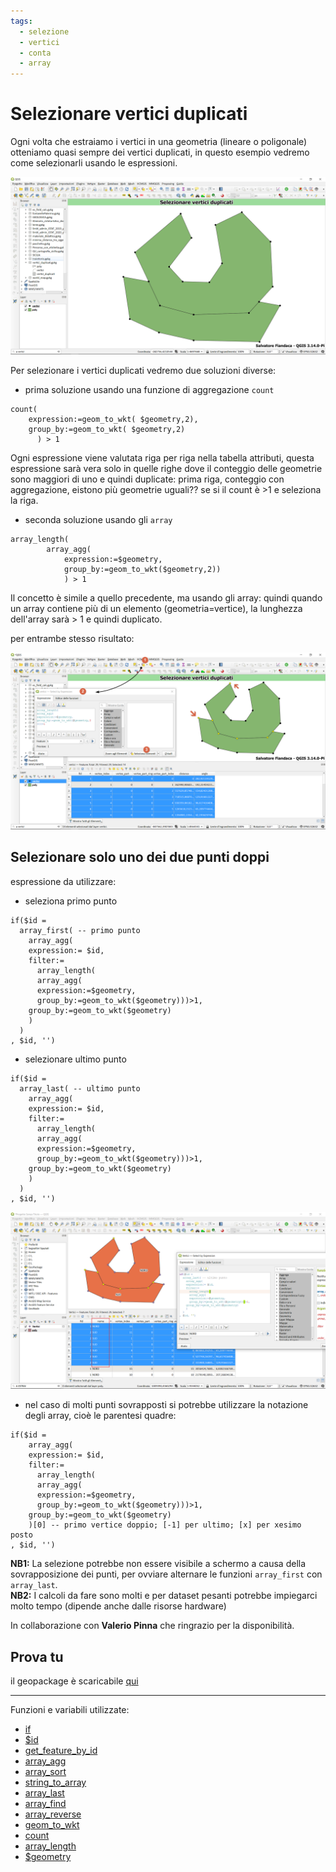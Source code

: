 ```yaml
---
tags:
  - selezione
  - vertici
  - conta
  - array
---
```


# Selezionare vertici duplicati

Ogni volta che estraiamo i vertici in una geometria (lineare o poligonale) otteniamo quasi sempre dei vertici duplicati, in questo esempio vedremo come selezionarli usando le espressioni.

[![](../img/esempi/select_duplicate_vertices/img_01.png)](../img/esempi/select_duplicate_vertices/img_01.png)

Per selezionare i vertici duplicati vedremo due soluzioni diverse:

- prima soluzione usando una funzione di aggregazione `count`

```
count(
    expression:=geom_to_wkt( $geometry,2),
    group_by:=geom_to_wkt( $geometry,2)
      ) > 1
```

Ogni espressione viene valutata riga per riga nella tabella attributi, questa espressione sarà vera solo in quelle righe dove il conteggio delle geometrie sono maggiori di uno e quindi duplicate: prima riga, conteggio con aggregazione, eistono più geometrie uguali?? se si il count è >1 e seleziona la riga.

- seconda soluzione usando gli `array`

```
array_length(
        array_agg( 
            expression:=$geometry,
            group_by:=geom_to_wkt($geometry,2))
            ) > 1
```

Il concetto è simile a quello precedente, ma usando gli array: quindi quando un array contiene più di un elemento (geometria=vertice), la lunghezza dell'array sarà > 1 e quindi duplicato.

per entrambe stesso risultato:

[![](../img/esempi/select_duplicate_vertices/img_02.png)](../img/esempi/select_duplicate_vertices/img_02.png)

## Selezionare solo uno dei due punti doppi

espressione da utilizzare:

- seleziona primo punto

```
if($id = 
  array_first( -- primo punto
    array_agg(
    expression:= $id,
    filter:=
      array_length(
      array_agg( 
      expression:=$geometry,
      group_by:=geom_to_wkt($geometry)))>1,
    group_by:=geom_to_wkt($geometry)
    )
  )
, $id, '')
```

- selezionare ultimo punto

```
if($id = 
  array_last( -- ultimo punto
    array_agg(
    expression:= $id,
    filter:=
      array_length(
      array_agg( 
      expression:=$geometry,
      group_by:=geom_to_wkt($geometry)))>1,
    group_by:=geom_to_wkt($geometry)
    )
  )
, $id, '')
```

[![](../img/esempi/select_duplicate_vertices/img_03.png)](../img/esempi/select_duplicate_vertices/img_03.png)

- nel caso di molti punti sovrapposti si potrebbe utilizzare la notazione degli array, cioè le parentesi quadre:

```
if($id = 
    array_agg(
    expression:= $id,
    filter:=
      array_length(
      array_agg( 
      expression:=$geometry,
      group_by:=geom_to_wkt($geometry)))>1,
    group_by:=geom_to_wkt($geometry)
    )[0] -- primo vertice doppio; [-1] per ultimo; [x] per xesimo posto
, $id, '')
```

**NB1:** La selezione potrebbe non essere visibile a schermo a causa della sovrapposizione dei punti, per ovviare alternare le funzioni `array_first` con `array_last`. <br>
**NB2:** I calcoli da fare sono molti e per dataset pesanti potrebbe impiegarci molto tempo (dipende anche dalle risorse hardware)

In collaborazione con **Valerio Pinna** che ringrazio per la disponibilità.

## Prova tu

il geopackage è scaricabile [qui](https://github.com/pigreco/HfcQGIS/raw/master/esempi/vertici_duplicati.gpkg)

---

Funzioni e variabili utilizzate:

* [if](../gr_funzioni/condizioni/condizioni_unico.md#if)
* [\$id](../gr_funzioni/array/array_unico.md#id)
* [get_feature_by_id](../gr_funzioni/record_e_attributi/record_e_attributi_unico.md#get_feature_by_id)
* [array_agg](../gr_funzioni/array/array_unico.md#array_agg)
* [array_sort](../gr_funzioni/array/array_unico.md#array_sort)
* [string_to_array](../gr_funzioni/array/array_unico.md#string_to_array)
* [array_last](../gr_funzioni/array/array_unico.md#array_last)
* [array_find](../gr_funzioni/array/array_unico.md#array_find)
* [array_reverse](../gr_funzioni/array/array_unico.md#array_reverse)
* [geom_to_wkt](../gr_funzioni/geometria/geometria_unico.md#geom_to_wkt)
* [count](../gr_funzioni/aggrega/aggrega_unico.md#y_min)
* [array_length](../gr_funzioni/array/array_unico.md#array_length)
* [\$geometry](../gr_funzioni/geometria/geometria_unico.md#geometry)